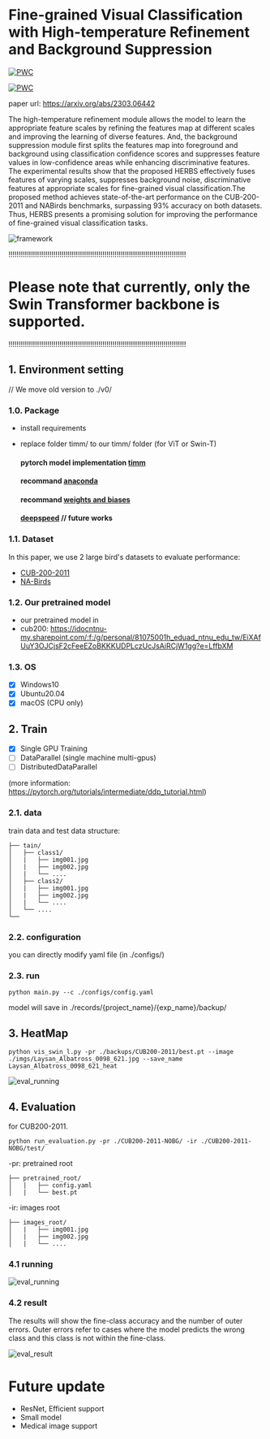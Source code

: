 
# Fine-grained Visual Classification with High-temperature Refinement and Background Suppression

[![PWC](https://img.shields.io/endpoint.svg?url=https://paperswithcode.com/badge/fine-grained-visual-classification-with-high-1/fine-grained-image-classification-on-cub-200)](https://paperswithcode.com/sota/fine-grained-image-classification-on-cub-200?p=fine-grained-visual-classification-with-high-1)

[![PWC](https://img.shields.io/endpoint.svg?url=https://paperswithcode.com/badge/fine-grained-visual-classification-with-high-1/fine-grained-image-classification-on-nabirds)](https://paperswithcode.com/sota/fine-grained-image-classification-on-nabirds?p=fine-grained-visual-classification-with-high-1)

paper url: https://arxiv.org/abs/2303.06442 

The high-temperature refinement module allows the model to learn the appropriate feature scales by refining the features map at different scales and improving the learning of diverse features. And, the background suppression module first splits the features map into foreground and background using classification confidence scores and suppresses feature values in low-confidence areas while enhancing discriminative features. The experimental results show that the proposed HERBS effectively fuses features of varying scales, suppresses background noise, discriminative features at appropriate scales for fine-grained visual classification.The proposed method achieves state-of-the-art performance on the CUB-200-2011 and NABirds benchmarks, surpassing 93% accuracy on both datasets. Thus, HERBS presents a promising solution for improving the performance of fine-grained visual classification tasks.

![framework](./imgs/0001.png)

!!!!!!!!!!!!!!!!!!!!!!!!!!!!!!!!!!!!!!!!!!!!!!!!!!!!!!!!!!!!!!!!!!!!!!!!!!!!!!!!!!!!!!!
# Please note that currently, only the **Swin Transformer backbone** is supported.
!!!!!!!!!!!!!!!!!!!!!!!!!!!!!!!!!!!!!!!!!!!!!!!!!!!!!!!!!!!!!!!!!!!!!!!!!!!!!!!!!!!!!!!

## 1. Environment setting 

// We move old version to ./v0/

### 1.0. Package
* install requirements
* replace folder timm/ to our timm/ folder (for ViT or Swin-T)  
    
    #### pytorch model implementation [timm](https://github.com/rwightman/pytorch-image-models)
    #### recommand [anaconda](https://www.anaconda.com/products/distribution)
    #### recommand [weights and biases](https://wandb.ai/site)
    #### [deepspeed](https://www.deepspeed.ai/getting-started/) // future works

### 1.1. Dataset
In this paper, we use 2 large bird's datasets to evaluate performance:
* [CUB-200-2011](http://www.vision.caltech.edu/visipedia/CUB-200-2011.html)
* [NA-Birds](https://dl.allaboutbirds.org/nabirds)

### 1.2. Our pretrained model

* our pretrained model in 
* cub200: https://idocntnu-my.sharepoint.com/:f:/g/personal/81075001h_eduad_ntnu_edu_tw/EiXAfUuY3OJCjsF2cFeeEZoBKKKUDPLczUcJsAiRCjW1gg?e=LffbXM

### 1.3. OS
- [x] Windows10
- [x] Ubuntu20.04
- [x] macOS (CPU only)

## 2. Train
- [x] Single GPU Training
- [ ] DataParallel (single machine multi-gpus)
- [ ] DistributedDataParallel

(more information: https://pytorch.org/tutorials/intermediate/ddp_tutorial.html)

### 2.1. data
train data and test data structure:  
```
├── tain/
│   ├── class1/
│   |   ├── img001.jpg
│   |   ├── img002.jpg
│   |   └── ....
│   ├── class2/
│   |   ├── img001.jpg
│   |   ├── img002.jpg
│   |   └── ....
│   └── ....
└──
```

### 2.2. configuration
you can directly modify yaml file (in ./configs/)

### 2.3. run
```
python main.py --c ./configs/config.yaml
```
model will save in ./records/{project_name}/{exp_name}/backup/


## 3. HeatMap
```
python vis_swin_l.py -pr ./backups/CUB200-2011/best.pt --image ./imgs/Laysan_Albatross_0098_621.jpg --save_name Laysan_Albatross_0098_621_heat
```

![eval_running](./imgs/0004.png)

## 4. Evaluation
for CUB200-2011.
```
python run_evaluation.py -pr ./CUB200-2011-NOBG/ -ir ./CUB200-2011-NOBG/test/
```

-pr: pretrained root
```
├── pretrained_root/
│   |   ├── config.yaml
│   |   └── best.pt
```

-ir: images root

```
├── images_root/
│   |   ├── img001.jpg
│   |   ├── img002.jpg
│   |   └── ....
```

### 4.1 running
![eval_running](./imgs/0002.png)

### 4.2 result
The results will show the fine-class accuracy and the number of outer errors. Outer errors refer to cases where the model predicts the wrong class and this class is not within the fine-class.

![eval_result](./imgs/0003.png)

# Future update
- ResNet, Efficient support
- Small model
- Medical image support
